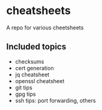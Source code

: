 # cheatsheets 
A repo for various cheetsheets

## Included topics
- checksums
- cert generation
- jq cheatsheet
- openssl cheatsheet
- git tips
- gpg tips
- ssh tips: port forwarding, others
